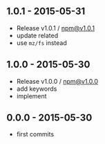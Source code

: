 

## 1.0.1 - 2015-05-31
- Release v1.0.1 / npm@v1.0.1
- update related
- use `mz/fs` instead

## 1.0.0 - 2015-05-30
- Release v1.0.0 / npm@v1.0.0
- add keywords
- implement

## 0.0.0 - 2015-05-30
- first commits